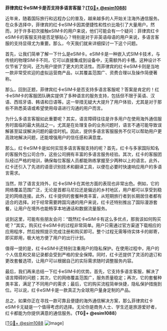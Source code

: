 **菲律宾红卡eSIM卡是否支持多语言客服？[[TG💪+ @esim1088](https://t.me/s/esim1088)]**

近年来，随着国际旅行和远程办公的普及，越来越多的人开始关注海外通信服务。在众多选择中，菲律宾的红卡eSIM卡因其便捷性和性价比吸引了大量用户。然而，对于许多初次接触eSIM卡的用户来说，他们可能会有一个疑问：菲律宾红卡eSIM卡的客服支持是否足够贴心？特别是对于非英语母语的用户来说，多语言客服的支持显得尤为重要。那么，今天我们就来详细探讨一下这个问题。

首先，让我们简单了解一下什么是eSIM卡。eSIM卡是一种嵌入式SIM卡技术，与传统的物理SIM卡不同，它可以直接集成到设备中，无需额外的卡槽。这种设计不仅节省了空间，还为用户提供了更大的灵活性。而菲律宾的红卡eSIM卡则是当地一款非常受欢迎的虚拟运营商产品，以其覆盖范围广、资费合理以及操作简便著称。

那么，回到正题，菲律宾红卡eSIM卡是否支持多语言客服呢？答案是肯定的！红卡eSIM卡的客服团队确实提供了多种语言的服务支持，包括但不限于英语、汉语、西班牙语、韩语和日语等。这一举措无疑大大提升了用户体验，尤其是对于那些不熟悉英语或希望使用母语进行沟通的用户而言。

为什么多语言客服如此重要呢？其实，语言障碍往往是许多用户在使用海外通信服务时面临的最大挑战之一。尤其是在处理复杂的业务问题时，语言不通可能导致误解甚至延误解决问题的最佳时机。因此，提供多语言客服服务不仅可以帮助用户更高效地解决问题，还能增强用户的信任感和满意度。

那么，红卡eSIM卡是如何实现多语言客服支持的呢？首先，红卡与多家国际知名的客服外包公司合作，这些公司拥有丰富的多语言服务经验。其次，红卡的客服团队经过严格的培训，确保每位客服人员都能熟练掌握至少两种以上的语言。此外，红卡还引入了先进的语音识别技术和翻译工具，以便在必要时快速响应用户的多语言需求。

当然，除了语言支持外，红卡eSIM卡在其他方面的表现也非常出色。例如，它的网络覆盖范围广泛，无论是首都马尼拉还是偏远的乡村地区，用户都可以享受到稳定的网络连接。此外，红卡提供的套餐种类丰富，从短期旅行者到长期居住者都有适合的选择。对于经常需要跨国沟通的用户来说，红卡还特别推出了国际漫游套餐，让用户在境外也能畅享本地通话和数据流量服务。

说到这里，可能有些朋友会问：“既然红卡eSIM卡有这么多优点，那我该如何购买呢？”其实，购买红卡eSIM卡的过程非常简单。用户只需通过官方渠道下载相应的应用程序，然后按照提示完成注册和购买即可。整个过程无需等待实体卡的邮寄，即买即用，极大地方便了用户的出行计划。

值得一提的是，红卡eSIM卡还特别注重用户的隐私保护。在使用过程中，用户的个人信息和交易记录都会受到严格的安全保障。同时，红卡还提供了灵活的退订和更改套餐选项，让用户可以根据自己的实际需求随时调整服务内容。

最后，我们再来总结一下红卡eSIM卡的优势。首先，它支持多语言客服，解决了语言障碍的问题；其次，它的网络覆盖范围广，服务质量稳定；再次，它的套餐种类丰富，满足了不同用户的需求；最后，它的购买流程简单快捷，隐私保护措施到位。可以说，红卡eSIM卡是一款真正为全球用户量身定制的产品。

总之，如果你正在寻找一款可靠且便捷的海外通信解决方案，那么菲律宾红卡eSIM卡无疑是一个值得考虑的选择。无论你是商务人士、学生还是旅游爱好者，红卡都能为你提供满意的通信服务。**（TG💪+ @esim1088）**

[[TG💪+ @esim1088](https://t.me/s/esim1088) ![Image](https://i.postimg.cc/4NQfJmqS/Snipaste-2025-05-13-00-14-12.png)]